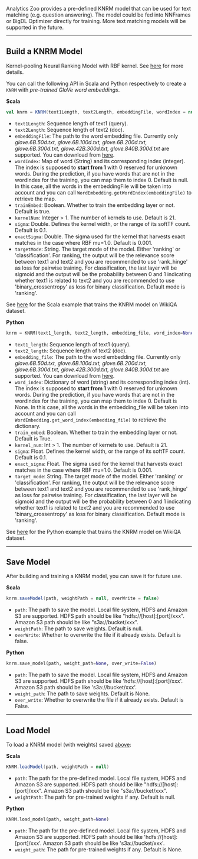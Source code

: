 Analytics Zoo provides a pre-defined KNRM model that can be used for text matching (e.g. question answering).
The model could be fed into NNFrames or BigDL Optimizer directly for training.
More text matching models will be supported in the future.

---
## **Build a KNRM Model**
Kernel-pooling Neural Ranking Model with RBF kernel. See [here](https://arxiv.org/abs/1706.06613) for more details.

You can call the following API in Scala and Python respectively to create a `KNRM` with *pre-trained GloVe word embeddings*.

**Scala**
```scala
val knrm = KNRM(text1Length, text2Length, embeddingFile, wordIndex = null, trainEmbed = true, kernelNum = 21, sigma = 0.1, exactSigma = 0.001, targetMode = "ranking")
```

* `text1Length`: Sequence length of text1 (query).
* `text2Length`: Sequence length of text2 (doc).
* `embeddingFile`: The path to the word embedding file. Currently only *glove.6B.50d.txt, glove.6B.100d.txt, glove.6B.200d.txt, glove.6B.300d.txt, glove.42B.300d.txt, glove.840B.300d.txt* are supported. You can download from [here](https://nlp.stanford.edu/projects/glove/).
* `wordIndex`: Map of word (String) and its corresponding index (integer). The index is supposed to __start from 1__ with 0 reserved for unknown words. During the prediction, if you have words that are not in the wordIndex for the training, you can map them to index 0. Default is null. In this case, all the words in the embeddingFile will be taken into account and you can call `WordEmbedding.getWordIndex(embeddingFile)` to retrieve the map.
* `trainEmbed`: Boolean. Whether to train the embedding layer or not. Default is true.
* `kernelNum`: Integer > 1. The number of kernels to use. Default is 21.
* `sigma`: Double. Defines the kernel width, or the range of its softTF count. Default is 0.1.
* `exactSigma`: Double. The sigma used for the kernel that harvests exact matches in the case where RBF mu=1.0. Default is 0.001.
* `targetMode`: String. The target mode of the model. Either 'ranking' or 'classification'. For ranking, the output will be the relevance score between text1 and text2 and you are recommended to use 'rank_hinge' as loss for pairwise training.
For classification, the last layer will be sigmoid and the output will be the probability between 0 and 1 indicating whether text1 is related to text2 and
you are recommended to use 'binary_crossentropy' as loss for binary classification. Default mode is 'ranking'.

See [here](https://github.com/intel-analytics/analytics-zoo/tree/master/zoo/src/main/scala/com/intel/analytics/zoo/examples/qaranker) for the Scala example that trains the KNRM model on WikiQA dataset.


**Python**
```python
knrm = KNRM(text1_length, text2_length, embedding_file, word_index=None, train_embed=True, kernel_num=21, sigma=0.1, exact_sigma=0.001, target_mode="ranking")
```

* `text1_length`: Sequence length of text1 (query).
* `text2_length`: Sequence length of text2 (doc).
* `embedding_file`: The path to the word embedding file. Currently only *glove.6B.50d.txt, glove.6B.100d.txt, glove.6B.200d.txt, glove.6B.300d.txt, glove.42B.300d.txt, glove.840B.300d.txt* are supported. You can download from [here](https://nlp.stanford.edu/projects/glove/).
* `word_index`: Dictionary of word (string) and its corresponding index (int). The index is supposed to __start from 1__ with 0 reserved for unknown words. During the prediction, if you have words that are not in the wordIndex for the training, you can map them to index 0. Default is None. In this case, all the words in the embedding_file will be taken into account and you can call `WordEmbedding.get_word_index(embedding_file)` to retrieve the dictionary.
* `train_embed`: Boolean. Whether to train the embedding layer or not. Default is True.
* `kernel_num`: Int > 1. The number of kernels to use. Default is 21.
* `sigma`: Float. Defines the kernel width, or the range of its softTF count. Default is 0.1.
* `exact_sigma`: Float. The sigma used for the kernel that harvests exact matches in the case where RBF mu=1.0. Default is 0.001.
* `target_mode`: String. The target mode of the model. Either 'ranking' or 'classification'. For ranking, the output will be the relevance score between text1 and text2 and you are recommended to use 'rank_hinge' as loss for pairwise training.
For classification, the last layer will be sigmoid and the output will be the probability between 0 and 1 indicating whether text1 is related to text2 and
you are recommended to use 'binary_crossentropy' as loss for binary classification. Default mode is 'ranking'.

See [here](https://github.com/intel-analytics/analytics-zoo/tree/master/pyzoo/zoo/examples/qaranker) for the Python example that trains the KNRM model on WikiQA dataset.

---
## **Save Model**
After building and training a KNRM model, you can save it for future use.

**Scala**
```scala
knrm.saveModel(path, weightPath = null, overWrite = false)
```

* `path`: The path to save the model. Local file system, HDFS and Amazon S3 are supported. HDFS path should be like "hdfs://[host]:[port]/xxx". Amazon S3 path should be like "s3a://bucket/xxx".
* `weightPath`: The path to save weights. Default is null.
* `overWrite`: Whether to overwrite the file if it already exists. Default is false.

**Python**
```python
knrm.save_model(path, weight_path=None, over_write=False)
```

* `path`: The path to save the model. Local file system, HDFS and Amazon S3 are supported. HDFS path should be like 'hdfs://[host]:[port]/xxx'. Amazon S3 path should be like 's3a://bucket/xxx'.
* `weight_path`: The path to save weights. Default is None.
* `over_write`: Whether to overwrite the file if it already exists. Default is False.

---
## **Load Model**
To load a KNRM model (with weights) saved [above](#save-model):

**Scala**
```scala
KNRM.loadModel(path, weightPath = null)
```

* `path`: The path for the pre-defined model. Local file system, HDFS and Amazon S3 are supported. HDFS path should be like "hdfs://[host]:[port]/xxx". Amazon S3 path should be like "s3a://bucket/xxx".
* `weightPath`: The path for pre-trained weights if any. Default is null.

**Python**
```python
KNRM.load_model(path, weight_path=None)
```

* `path`: The path for the pre-defined model. Local file system, HDFS and Amazon S3 are supported. HDFS path should be like 'hdfs://[host]:[port]/xxx'. Amazon S3 path should be like 's3a://bucket/xxx'.
* `weight_path`: The path for pre-trained weights if any. Default is None.
